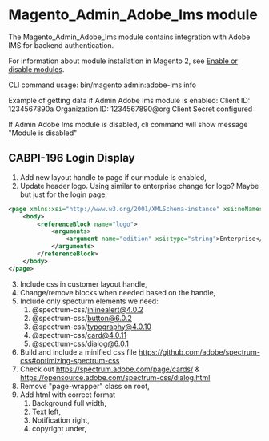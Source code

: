 # Magento_Admin_Adobe_Ims module

The Magento_Admin_Adobe_Ims module contains integration with Adobe IMS for backend authentication.

For information about module installation in Magento 2, see [Enable or disable modules](https://devdocs.magento.com/guides/v2.4/install-gde/install/cli/install-cli-subcommands-enable.html).

CLI command usage:
bin/magento admin:adobe-ims info

Example of getting data if Admin Adobe Ims module is enabled:
Client ID: 1234567890a
Organization ID: 1234567890@org
Client Secret configured

If Admin Adobe Ims module is disabled, cli command will show message "Module is disabled"

CABPI-196 Login Display
---

1. Add new layout handle to page if our module is enabled,
2. Update header logo. Using similar to enterprise change for logo? Maybe but just for the login page,

```xml
<page xmlns:xsi="http://www.w3.org/2001/XMLSchema-instance" xsi:noNamespaceSchemaLocation="urn:magento:framework:View/Layout/etc/page_configuration.xsd">
    <body>
        <referenceBlock name="logo">
            <arguments>
                <argument name="edition" xsi:type="string">Enterprise</argument>
            </arguments>
        </referenceBlock>
    </body>
</page>
```

3. Include css in customer layout handle,
4. Change/remove blocks when needed based on the handle,
5. Include only specturm elements we need:
   1. @spectrum-css/inlinealert@4.0.2
   2. @spectrum-css/button@6.0.2
   3. @spectrum-css/typography@4.0.10
   4. @spectrum-css/card@4.0.11
   5. @spectrum-css/dialog@6.0.1
6. Build and include a minified css file https://github.com/adobe/spectrum-css#optimizing-spectrum-css
7. Check out https://spectrum.adobe.com/page/cards/ & https://opensource.adobe.com/spectrum-css/dialog.html
8. Remove "page-wrapper" class on root,
9. Add html with correct format
   1. Background full width,
   2. Text left,
   3. Notification right,
   4. copyright under,
